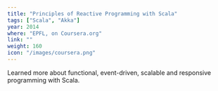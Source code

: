 ```yaml
---
title: "Principles of Reactive Programming with Scala"
tags: ["Scala", "Akka"]
year: 2014
where: "EPFL, on Coursera.org"
link: ""
weight: 160
icon: "/images/coursera.png"
---
```

Learned more about functional, event-driven, scalable and responsive programming with Scala.
